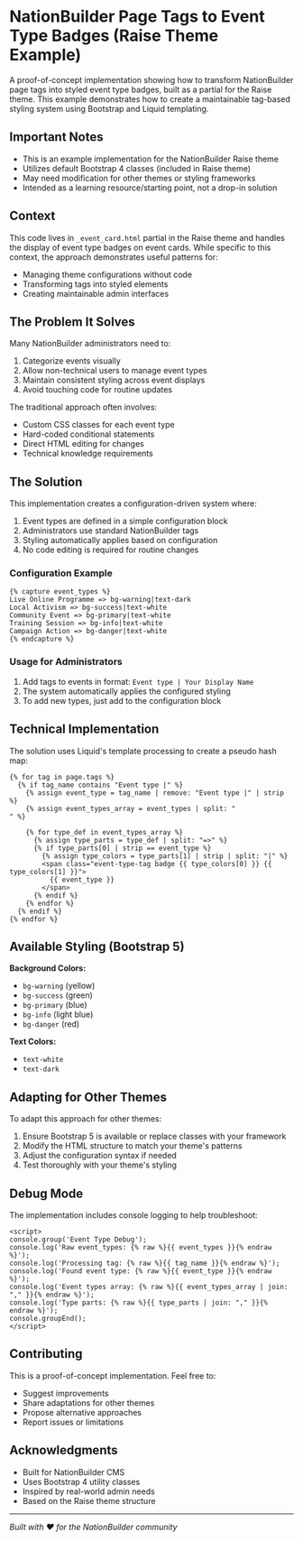 # NationBuilder Page Tags to Event Type Badges (Raise Theme Example)

A proof-of-concept implementation showing how to transform NationBuilder page tags into styled event type badges, built as a partial for the Raise theme. This example demonstrates how to create a maintainable tag-based styling system using Bootstrap and Liquid templating.

## Important Notes

- This is an example implementation for the NationBuilder Raise theme
- Utilizes default Bootstrap 4 classes (included in Raise theme)
- May need modification for other themes or styling frameworks
- Intended as a learning resource/starting point, not a drop-in solution

## Context

This code lives in `_event_card.html` partial in the Raise theme and handles the display of event type badges on event cards. While specific to this context, the approach demonstrates useful patterns for:
- Managing theme configurations without code
- Transforming tags into styled elements
- Creating maintainable admin interfaces

## The Problem It Solves

Many NationBuilder administrators need to:
1. Categorize events visually
2. Allow non-technical users to manage event types
3. Maintain consistent styling across event displays
4. Avoid touching code for routine updates

The traditional approach often involves:
- Custom CSS classes for each event type
- Hard-coded conditional statements
- Direct HTML editing for changes
- Technical knowledge requirements

## The Solution

This implementation creates a configuration-driven system where:
1. Event types are defined in a simple configuration block
2. Administrators use standard NationBuilder tags
3. Styling automatically applies based on configuration
4. No code editing is required for routine changes

### Configuration Example

```liquid
{% capture event_types %}
Live Online Programme => bg-warning|text-dark
Local Activism => bg-success|text-white
Community Event => bg-primary|text-white
Training Session => bg-info|text-white
Campaign Action => bg-danger|text-white
{% endcapture %}
```

### Usage for Administrators

1. Add tags to events in format: `Event type | Your Display Name`
2. The system automatically applies the configured styling
3. To add new types, just add to the configuration block

## Technical Implementation

The solution uses Liquid's template processing to create a pseudo hash map:

```liquid
{% for tag in page.tags %}
  {% if tag_name contains "Event type |" %}
    {% assign event_type = tag_name | remove: "Event type |" | strip %}
    {% assign event_types_array = event_types | split: "
" %}
    
    {% for type_def in event_types_array %}
      {% assign type_parts = type_def | split: "=>" %}
      {% if type_parts[0] | strip == event_type %}
        {% assign type_colors = type_parts[1] | strip | split: "|" %}
        <span class="event-type-tag badge {{ type_colors[0] }} {{ type_colors[1] }}">
          {{ event_type }}
        </span>
      {% endif %}
    {% endfor %}
  {% endif %}
{% endfor %}
```

## Available Styling (Bootstrap 5)

**Background Colors:**
- `bg-warning` (yellow)
- `bg-success` (green)
- `bg-primary` (blue)
- `bg-info` (light blue)
- `bg-danger` (red)

**Text Colors:**
- `text-white`
- `text-dark`

## Adapting for Other Themes

To adapt this approach for other themes:

1. Ensure Bootstrap 5 is available or replace classes with your framework
2. Modify the HTML structure to match your theme's patterns
3. Adjust the configuration syntax if needed
4. Test thoroughly with your theme's styling

## Debug Mode

The implementation includes console logging to help troubleshoot:
```liquid
<script>
console.group('Event Type Debug');
console.log('Raw event_types: {% raw %}{{ event_types }}{% endraw %}');
console.log('Processing tag: {% raw %}{{ tag_name }}{% endraw %}');
console.log('Found event type: {% raw %}{{ event_type }}{% endraw %}');
console.log('Event types array: {% raw %}{{ event_types_array | join: "," }}{% endraw %}');
console.log('Type parts: {% raw %}{{ type_parts | join: "," }}{% endraw %}');
console.groupEnd();
</script>
```

## Contributing

This is a proof-of-concept implementation. Feel free to:
- Suggest improvements
- Share adaptations for other themes
- Propose alternative approaches
- Report issues or limitations

## Acknowledgments

- Built for NationBuilder CMS
- Uses Bootstrap 4 utility classes
- Inspired by real-world admin needs
- Based on the Raise theme structure

---

*Built with  ❤  for the NationBuilder community*
